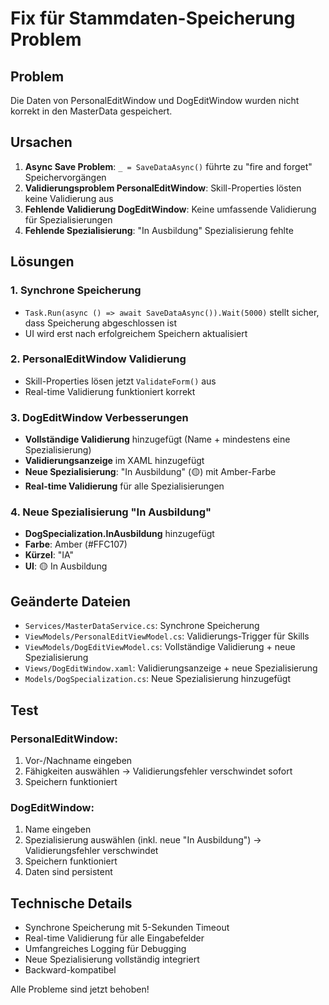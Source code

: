 # Fix für Stammdaten-Speicherung Problem

## Problem
Die Daten von PersonalEditWindow und DogEditWindow wurden nicht korrekt in den MasterData gespeichert.

## Ursachen
1. **Async Save Problem**: `_ = SaveDataAsync()` führte zu "fire and forget" Speichervorgängen
2. **Validierungsproblem PersonalEditWindow**: Skill-Properties lösten keine Validierung aus
3. **Fehlende Validierung DogEditWindow**: Keine umfassende Validierung für Spezialisierungen
4. **Fehlende Spezialisierung**: "In Ausbildung" Spezialisierung fehlte

## Lösungen

### 1. Synchrone Speicherung
- `Task.Run(async () => await SaveDataAsync()).Wait(5000)` stellt sicher, dass Speicherung abgeschlossen ist
- UI wird erst nach erfolgreichem Speichern aktualisiert

### 2. PersonalEditWindow Validierung
- Skill-Properties lösen jetzt `ValidateForm()` aus
- Real-time Validierung funktioniert korrekt

### 3. DogEditWindow Verbesserungen
- **Vollständige Validierung** hinzugefügt (Name + mindestens eine Spezialisierung)
- **Validierungsanzeige** im XAML hinzugefügt
- **Neue Spezialisierung**: "In Ausbildung" (🟡) mit Amber-Farbe
- **Real-time Validierung** für alle Spezialisierungen

### 4. Neue Spezialisierung "In Ausbildung"
- **DogSpecialization.InAusbildung** hinzugefügt
- **Farbe**: Amber (#FFC107)  
- **Kürzel**: "IA"
- **UI**: 🟡 In Ausbildung

## Geänderte Dateien
- `Services/MasterDataService.cs`: Synchrone Speicherung
- `ViewModels/PersonalEditViewModel.cs`: Validierungs-Trigger für Skills
- `ViewModels/DogEditViewModel.cs`: Vollständige Validierung + neue Spezialisierung
- `Views/DogEditWindow.xaml`: Validierungsanzeige + neue Spezialisierung
- `Models/DogSpecialization.cs`: Neue Spezialisierung hinzugefügt

## Test
### PersonalEditWindow:
1. Vor-/Nachname eingeben
2. Fähigkeiten auswählen → Validierungsfehler verschwindet sofort
3. Speichern funktioniert

### DogEditWindow:
1. Name eingeben
2. Spezialisierung auswählen (inkl. neue "In Ausbildung") → Validierungsfehler verschwindet
3. Speichern funktioniert
4. Daten sind persistent

## Technische Details
- Synchrone Speicherung mit 5-Sekunden Timeout
- Real-time Validierung für alle Eingabefelder
- Umfangreiches Logging für Debugging
- Neue Spezialisierung vollständig integriert
- Backward-kompatibel

Alle Probleme sind jetzt behoben!
